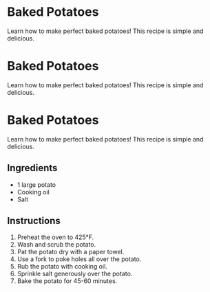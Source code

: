 # Baked Potatoes

Learn how to make perfect baked potatoes! This recipe is simple and delicious.
# Baked Potatoes

Learn how to make perfect baked potatoes! This recipe is simple and delicious.
# Baked Potatoes

Learn how to make perfect baked potatoes! This recipe is simple and delicious.
## Ingredients

- 1 large potato
- Cooking oil
- Salt
## Instructions

1. Preheat the oven to 425°F.
2. Wash and scrub the potato.
3. Pat the potato dry with a paper towel.
4. Use a fork to poke holes all over the potato.
5. Rub the potato with cooking oil.
6. Sprinkle salt generously over the potato.
7. Bake the potato for 45-60 minutes.
